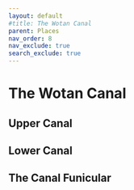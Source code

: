 ```yaml
---
layout: default
#title: The Wotan Canal
parent: Places
nav_order: 8
nav_exclude: true
search_exclude: true
---
```


# The Wotan Canal

## Upper Canal

## Lower Canal

## The Canal Funicular
